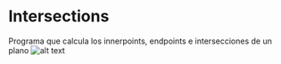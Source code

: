 

# Intersections
Programa que calcula los innerpoints, endpoints e intersecciones de un plano
![alt text](https://github.com/lvm3632/Heatmap/blob/master/lineas.JPG?raw=true)
